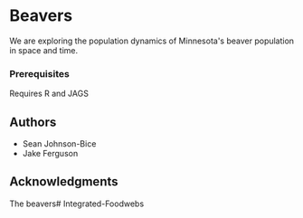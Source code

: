 # Beavers

We are exploring the population dynamics of Minnesota's beaver population in space and time.

### Prerequisites

Requires R and JAGS

## Authors

* Sean Johnson-Bice 
* Jake Ferguson 

## Acknowledgments

The beavers# Integrated-Foodwebs
